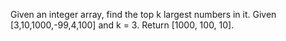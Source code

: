Given an integer array, find the top k largest numbers in it.
Given [3,10,1000,-99,4,100] and k = 3.
Return [1000, 100, 10].
